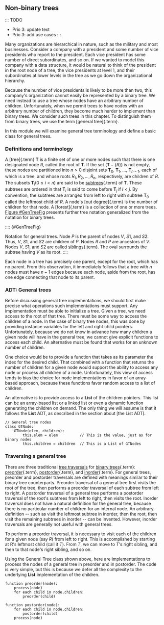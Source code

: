 
## Non-binary trees

::: TODO
- Prio 3: update text
- Prio 3: add use cases
:::

Many organizations are hierarchical in nature, such as the military and
most businesses. Consider a company with a president and some number of
vice presidents who report to the president. Each vice president has
some number of direct subordinates, and so on. If we wanted to model
this company with a data structure, it would be natural to think of the
president in the root node of a tree, the vice presidents at level 1,
and their subordinates at lower levels in the tree as we go down the
organizational hierarchy.

Because the number of vice presidents is likely to be more than two,
this company's organization cannot easily be represented by a binary
tree. We need instead to use a tree whose nodes have an arbitrary number
of children. Unfortunately, when we permit trees to have nodes with an
arbitrary number of children, they become much harder to implement than
binary trees. We consider such trees in this chapter. To distinguish
them from binary trees, we use the term [general tree]{.term}.

In this module we will examine general tree terminology and define
a basic class for general trees.


### Definitions and terminology

A [tree]{.term} $\mathbf{T}$ is a finite set of
one or more nodes such that there is one designated node $R$, called the
root of $\mathbf{T}$. If the set $(\mathbf{T} -\{R\})$ is not empty,
these nodes are partitioned into $n > 0$ disjoint sets $\mathbf{T}_0$,
$\mathbf{T}_1$, \..., $\mathbf{T}_{n-1}$, each of which is a tree, and
whose roots $R_1, R_2, ..., R_n$, respectively, are children of $R$. The
subsets $\mathbf{T}_i (0 \leq i < n)$ are said to be
[subtrees](#subtree){.term} of $\mathbf{T}$.
These subtrees are ordered in that $\mathbf{T}_i$ is said to come before
$\mathbf{T}_j$ if $i < j$. By convention, the subtrees are arranged from
left to right with subtree $\mathbf{T}_0$ called the leftmost child of
$R$. A node's [out degree]{.term} is the number
of children for that node. A [forest]{.term} is
a collection of one or more trees.
[Figure #GenTreeFig](#GenTreeFig) presents further tree
notation generalized from the notation for binary trees.

:::: {#GenTreeFig}
<inlineav id="GenTreeCON" src="General/GenTreeCON.js" name="General/GenTreeCON" links="General/GenTreeCON.css" static/>

Notation for general trees. Node $P$ is the parent of nodes $V$, $S1$,
and $S2$. Thus, $V$, $S1$, and $S2$ are children of $P$. Nodes $R$ and
$P$ are ancestors of $V$. Nodes $V$, $S1$, and $S2$ are called
[siblings](#sibling){.term}. The oval surrounds
the subtree having $V$ as its root.
::::

Each node in a tree has precisely one parent, except for the root, which
has no parent. From this observation, it immediately follows that a tree
with $n$ nodes must have $n-1$ edges because each node, aside from the
root, has one edge connecting that node to its parent.

### ADT: General trees

Before discussing general tree implementations, we should first make
precise what operations such implementations must support. Any
implementation must be able to initialize a tree. Given a tree, we need
access to the root of that tree. There must be some way to access the
children of a node. In the case of binary tree nodes, this
was done by providing instance variables for the
left and right child pointers. Unfortunately, because we do not know in
advance how many children a given node will have in the general tree, we
cannot give explicit functions to access each child. An alternative must
be found that works for an unknown number of children.

One choice would be to provide a function that takes as its parameter
the index for the desired child. That combined with a function that
returns the number of children for a given node would support the
ability to access any node or process all children of a node.
Unfortunately, this view of access tends to bias the choice for node
implementations in favor of an array-based approach, because these
functions favor random access to a list of children.

An alternative is to provide access to a **List** of the children pointers.
This list can be an array-based list or a linked list or even a dynamic
function generating the children on demand. The only thing we will assume is
that it follows the **List** ADT, as described in the section about
[the List ADT].

    // General tree nodes
    class GTNode:
        GTNode(elem, children):
            this.elem = elem          // This is the value, just as for binary nodes
            this.children = children  // This is a List of GTNodes


### Traversing a general tree

There are three traditional
[tree traversals](#binary-tree-traversals) for [binary trees](#binary-tree){.term}:
[preorder](#preorder-traversal){.term}, [postorder](#postorder-traversal){.term},
and [inorder](#inorder-traversal){.term}.
For general trees, preorder and postorder traversals are
defined with meanings similar to their binary tree counterparts.
Preorder traversal of a general tree first visits the root of the tree,
then performs a preorder traversal of each subtree from left to right. A
postorder traversal of a general tree performs a postorder traversal of
the root's subtrees from left to right, then visits the root. Inorder
traversal does not have a natural definition for the general tree,
because there is no particular number of children for an internal node.
An arbitrary definition -- such as visit the leftmost subtree in
inorder, then the root, then visit the remaining subtrees in inorder --
can be invented. However, inorder traversals are generally not useful
with general trees.

<inlineav id="GenTreePreTravCON" src="General/GenTreePreTravCON.js" name="General Tree Preorder Traversal Slideshow" links="General/GenTreeCON.css"/>

To perform a preorder traversal, it is necessary to visit each of the
children for a given node (say $R$) from left to right. This is
accomplished by starting at R's leftmost child (call it $T$). From $T$,
we can move to $T$'s right sibling, and then to that node's right
sibling, and so on.

<inlineav id="GenTreePostTravCON" src="General/GenTreePostTravCON.js" name="General Tree Postorder Traversal Slideshow" links="General/GenTreeCON.css"/>

Using the General Tree class shown above, here are implementations to
process the nodes of a general tree in preorder and in postorder.
The code is very simple, but this is because we defer all the complexity
to the underlying **List** implementation of the children.

    function preorder(node):
        process(node)
        for each child in node.children:
            preorder(child)

    function postorder(node):
        for each child in node.children:
            postorder(child)
        process(node)

